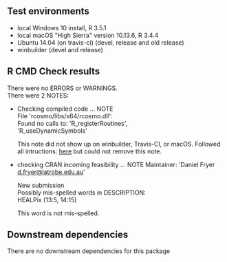 ## Test environments

* local Windows 10 install, R 3.5.1
* local macOS "High Sierra" version 10.13.6, R 3.4.4
* Ubuntu 14.04 (on travis-ci) (devel, release and old release)
* winbuilder (devel and release)

## R CMD Check results
There were no ERRORS or WARNINGS.  
There were 2 NOTES:  


* Checking compiled code ... NOTE  
  File 'rcosmo/libs/x64/rcosmo.dll':  
    Found no calls to: 'R_registerRoutines',  
    'R_useDynamicSymbols'
    
    This note did not show up on winbuilder, Travis-CI, 
    or macOS. Followed all intructions: [here](https://stackoverflow.com/questions/42313373/r-cmd-check-note-found-no-calls-to-r-registerroutines-r-usedynamicsymbols) but could not remove this note.


* checking CRAN incoming feasibility ... NOTE
Maintainer: 'Daniel Fryer <d.fryer@latrobe.edu.au>' 
    
    New submission    
    Possibly mis-spelled words in DESCRIPTION:    
    HEALPix (13:5, 14:15)    
    
    This word is not mis-spelled.


## Downstream dependencies
There are no downstream dependencies for this package

